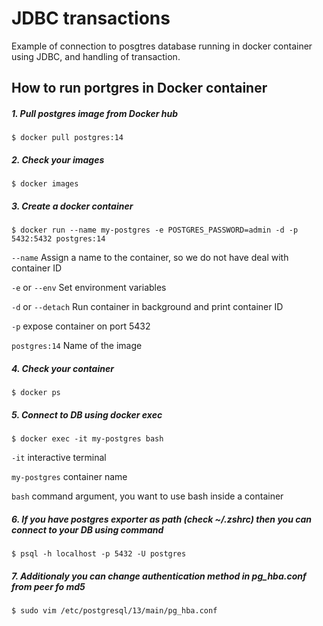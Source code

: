 # JDBC transactions
Example of connection to posgtres database running in docker container using JDBC, and handling of transaction.

## How to run portgres in Docker container

##### 1. Pull postgres image from Docker hub

```
$ docker pull postgres:14
```
##### 2. Check your images

```
$ docker images
```
##### 3. Create a docker container

```
$ docker run --name my-postgres -e POSTGRES_PASSWORD=admin -d -p 5432:5432 postgres:14
```
```--name``` Assign a name to the container, so we do not have deal with container ID

```-e``` or ```--env``` Set environment variables

```-d``` or ```--detach``` Run container in background and print container ID

```-p``` expose container on port 5432

```postgres:14``` Name of the image 

##### 4. Check your container

```$ docker ps```

##### 5. Connect to DB using docker exec

```$ docker exec -it my-postgres bash```

```-it``` interactive terminal

```my-postgres``` container name

```bash``` command argument, you want to use bash inside a container


##### 6. If you have postgres exporter as path (check ~/.zshrc) then you can connect to your DB using command

```$ psql -h localhost -p 5432 -U postgres```

##### 7. Additionaly you can change authentication method in pg_hba.conf from peer fo md5

```$ sudo vim /etc/postgresql/13/main/pg_hba.conf```


